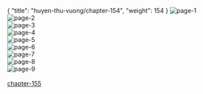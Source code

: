 { "title": "huyen-thu-vuong/chapter-154", "weight": 154 }
<img src="huyen-thu-vuong_0154_01-d92e9d81afd38387d6b6676bc458980c.webp" alt="page-1" origin="https://2.bp.blogspot.com/-VNq1urjWPkw/WKVkh5DJQDI/AAAAAAAA3Ic/Y7b2nk6O6MAPe9FfIZ8cOmjMXseCogHiwCLcB/s1600/2.jpg"><br/>
<img src="huyen-thu-vuong_0154_02-7727425d7e5eece2f24fbbc9b4215069.webp" alt="page-2" origin="https://3.bp.blogspot.com/-6ZA-O3u66qw/WKVkivvVB3I/AAAAAAAA3Ig/QuSCUuxTcXUY4HyETDCvEVIdAvn1x08zwCLcB/s1600/3.jpg"><br/>
<img src="huyen-thu-vuong_0154_03-ca6d4ab335ca7b41765b28dd0c49ab0f.webp" alt="page-3" origin="https://1.bp.blogspot.com/-ef7VvThfV4A/WKVki1f9dVI/AAAAAAAA3Ik/nZNKGT_Kc48UWAMlTy16C0mtz8w8x14SwCLcB/s1600/4.jpg"><br/>
<img src="huyen-thu-vuong_0154_04-a29033d5fc7aa5ae85b9c396e316482f.webp" alt="page-4" origin="https://1.bp.blogspot.com/-WZxcFbBdBwE/WKVkjAbznEI/AAAAAAAA3Io/4AvvRHK2Qgcfp3Vi2BNB81DZJyAEvR2jgCLcB/s1600/5.jpg"><br/>
<img src="huyen-thu-vuong_0154_05-6437e099b15db228c390bf1bd156d9a5.webp" alt="page-5" origin="https://3.bp.blogspot.com/-auhz5gdcydE/WKVkjrcjtFI/AAAAAAAA3Is/uP5FI6LSeygjP6dhc3OruwINmw4OuCD4wCLcB/s1600/6.jpg"><br/>
<img src="huyen-thu-vuong_0154_06-b86017225c80a8539a191c5ff697e838.webp" alt="page-6" origin="https://3.bp.blogspot.com/-I-CRyEaXf0g/WKVkkGiLs_I/AAAAAAAA3Iw/4h0tuN9NLt8sZCBmDeua36j8FxMybfN2gCLcB/s1600/7.jpg"><br/>
<img src="huyen-thu-vuong_0154_07-b25dbb78d3c21d2306297f1da94bac6d.webp" alt="page-7" origin="https://2.bp.blogspot.com/-ccrRKLuPEvQ/WKVklICIn_I/AAAAAAAA3I0/3w5822WiDQUbsxuF_CPL5hdyZuwdS_HgwCLcB/s1600/8.jpg"><br/>
<img src="huyen-thu-vuong_0154_08-aed8da1848187f36943b3c5ffed3a23c.webp" alt="page-8" origin="https://4.bp.blogspot.com/-3-_uEq0g_Og/WKVkliZ9UfI/AAAAAAAA3I4/-JblMNoRbFU4Ue3Sw3LkdxiLqWeT4ucQQCLcB/s1600/9.jpg"><br/>
<img src="huyen-thu-vuong_0154_09-97f1edacf17e89af37d16bd6bf324766.webp" alt="page-9" origin="https://4.bp.blogspot.com/-XBmBre0qqo0/WKVkhm0qhvI/AAAAAAAA3IU/HF4tBhR0dQ4YJWRl9Azz5VMVBUmhsivpgCLcB/s1600/10.jpg"><br/>
<br/><a class="nextchap" href="/huyen-thu-vuong/chapter-155">chapter-155</a>
